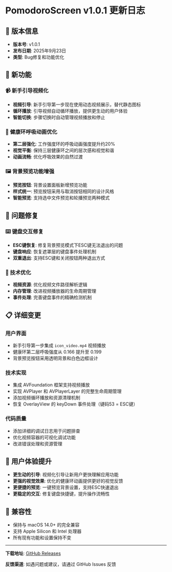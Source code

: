 # PomodoroScreen v1.0.1 更新日志

## 🎯 版本信息
- **版本号**: v1.0.1
- **发布日期**: 2025年9月23日
- **类型**: Bug修复和功能优化

## 🚀 新功能

### 📹 新手引导视频化
- **视频引导**: 新手引导第一步现在使用动态视频展示，替代静态图标
- **循环播放**: 引导视频自动循环播放，提供更生动的用户体验
- **智能切换**: 步骤切换时自动管理视频播放和停止

### 🎨 健康环呼吸动画优化
- **第二层强化**: 工作强度环的呼吸动画强度提升约20%
- **视觉平衡**: 保持三层健康环之间的层次感和视觉和谐
- **动画流畅**: 优化呼吸效果的自然过渡

### 🖼️ 背景预览功能增强
- **预览按钮**: 背景设置面板新增预览功能
- **样式统一**: 预览按钮采用与取消按钮相同的设计风格
- **智能预览**: 支持选中文件预览和轮播预览两种模式

## 🐛 问题修复

### ⌨️ 键盘交互修复
- **ESC键恢复**: 修复背景预览模式下ESC键无法退出的问题
- **键盘响应**: 恢复遮罩层的键盘事件处理机制
- **双重退出**: 支持ESC键和关闭按钮两种退出方式

### 🔧 技术优化
- **视频资源**: 优化视频文件路径解析逻辑
- **内存管理**: 改进视频播放器的生命周期管理
- **事件处理**: 完善键盘事件的精确检测机制

## 📋 详细变更

### 用户界面
- 新手引导第一步集成 `icon_video.mp4` 视频播放
- 健康环第二层呼吸强度从 0.166 提升至 0.199
- 背景预览按钮采用透明背景和白色边框设计

### 技术实现
- 集成 AVFoundation 框架支持视频播放
- 实现 AVPlayer 和 AVPlayerLayer 的完整生命周期管理
- 添加视频循环播放和资源清理机制
- 恢复 OverlayView 的 keyDown 事件处理（键码53 = ESC键）

### 代码质量
- 添加详细的调试日志用于问题排查
- 优化视频容器的可视化调试功能
- 改进错误处理和资源管理

## 🎉 用户体验提升

- **更生动的引导**: 视频化引导让新用户更快理解应用功能
- **更强的视觉效果**: 优化的健康环动画提供更好的视觉反馈
- **更便捷的预览**: 一键预览背景设置，支持ESC快速退出
- **更稳定的交互**: 修复键盘快捷键，提升操作流畅性

## 🔄 兼容性
- 保持与 macOS 14.0+ 的完全兼容
- 支持 Apple Silicon 和 Intel 处理器
- 所有现有功能和设置保持不变

---

**下载地址**: [GitHub Releases](https://github.com/your-repo/PomodoroScreen/releases/tag/v1.0.1)

**反馈渠道**: 如遇问题或建议，请通过 GitHub Issues 反馈
